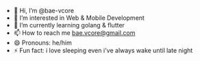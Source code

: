- 👋 Hi, I’m @bae-vcore
- 👀 I’m interested in Web & Mobile Development
- 🌱 I’m currently learning golang & flutter
- 📫 How to reach me bae.vcore@gmail.com
- 😄 Pronouns: he/him
- ⚡ Fun fact: i love sleeping even i've always wake until late night

